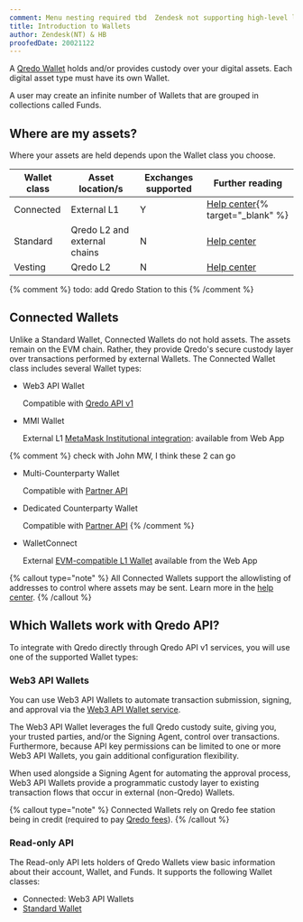 ```yaml
---
comment: Menu nesting required tbd  Zendesk not supporting high-level linking, temp page to support Web3 API launch // todo Add to table -- is MPC network involved in signing (ticket== DOC-26)?  todo Add Qredo Station to table (ticket== DOC-25). // 
title: Introduction to Wallets
author: Zendesk(NT) & HB
proofedDate: 20021122
---
```


A [Qredo Wallet](https://qredo.zendesk.com/hc/en-us/articles/4407297058321-Qredo-Wallet) holds and/or provides custody over your digital assets. Each digital asset type must have its own Wallet.

A user may create an infinite number of Wallets that are grouped in collections called Funds.

## Where are my assets?

Where your assets are held depends upon the Wallet class you choose. 


Wallet class| Asset location/s | Exchanges supported |Further reading
-------- | ----------- | ----------| ----------
Connected | External L1 | Y | [Help center](https://qredo.zendesk.com/hc/en-us/articles/4406882877457-Connected-Wallet){% target="_blank" %}   
Standard | Qredo L2 and external chains |N | [Help center](https://qredo.zendesk.com/hc/en-us/articles/4405882425105-Standard-Wallet) 
Vesting | Qredo L2 | N | [Help center](https://qredo.zendesk.com/hc/en-us/articles/4405882480913-Vesting-Wallet)

{% comment %} todo: add Qredo Station to this {% /comment %}

## Connected Wallets

Unlike a Standard Wallet, Connected Wallets do not hold assets. The assets remain on the EVM chain. Rather, they provide Qredo's secure custody layer over transactions performed by external Wallets. The Connected Wallet class includes several Wallet types:

- Web3 API Wallet

    Compatible with [Qredo API v1](/api-reference/qredo-api)

- MMI Wallet

    External L1 [MetaMask Institutional integration](https://qredo.zendesk.com/hc/en-us/articles/5167336022417-Qredo-MetaMask-Institutional-Partnership): available from Web App

{% comment %} 
check with John MW, I think these 2 can go

- Multi-Counterparty Wallet

    Compatible with [Partner API](/api-reference/partner-api)

- Dedicated Counterparty Wallet

    Compatible with [Partner API](/api-reference/partner-api) 
{% /comment %}

- WalletConnect

    External [EVM-compatible L1 Wallet](https://qredo.zendesk.com/hc/en-us/articles/7782945040529-Qredo-WalletConnect-Integration) available from the Web App


{% callout type="note" %}
	All Connected Wallets support the allowlisting of addresses to control where assets may be sent. Learn more in the [help center](https://qredo.zendesk.com/hc/en-us/articles/10626460462097-Whitelisting-Addresses-Beta-).
{% /callout %}


## Which Wallets work with Qredo API?

To integrate with Qredo directly through Qredo API v1 services, you will use one of the supported Wallet types:

### Web3 API Wallets

You can use Web3 API Wallets to automate transaction submission, signing, and approval via the [Web3 API Wallet service](/developer-guides/api-services/web3-wallet).

The Web3 API Wallet leverages the full Qredo custody suite, giving you, your trusted parties, and/or the Signing Agent, control over transactions. Furthermore, because API key permissions can be limited to one or more Web3 API Wallets, you gain additional configuration flexibility.

When used alongside a Signing Agent for automating the approval process, Web3 API Wallets provide a programmatic custody layer to existing transaction flows that occur in external (non-Qredo) Wallets.

{% callout type="note" %}
Connected Wallets rely on Qredo fee station being in credit (required to pay [Qredo fees](https://qredo.zendesk.com/hc/en-us/articles/10869841370129-Qredo-Station-FAQ)).
{% /callout %}


### Read-only API

The Read-only API lets holders of Qredo Wallets view basic information about their account, Wallet, and Funds. It supports the following Wallet classes:

- Connected: Web3 API Wallets
- [Standard Wallet](https://qredo.zendesk.com/hc/en-us/articles/4405882425105-Standard-Wallet)




